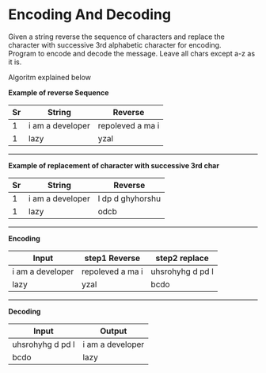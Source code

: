 <!DOCTYPE html>
<html lang="en"><head>
    <link rel="stylesheet" href="./Encoding and Decoding_files/bootstrap.min.css" integrity="sha384-HSMxcRTRxnN+Bdg0JdbxYKrThecOKuH5zCYotlSAcp1+c8xmyTe9GYg1l9a69psu" crossorigin="anonymous">
		</head>
  <body>
  	<div class="container-fluid">
  		<h1>Encoding And Decoding</h1>
  		<div class="row">
  			<div class="col-md-4">
	          <div class="panel panel-primary">
	            <div class="panel-body">
	              <p>Given a string reverse the sequence of characters and replace the character with successive 3rd alphabetic character for encoding.
									<br>
									Program to encode and decode the message. Leave all chars except a-z as it is.</p>	              <p>Algoritm explained below</p><b>Example of reverse Sequence</b>
	              <table class="table table-striped">
	              	<thead>
	              		<tr>
	              			<th>Sr</th>
	              			<th>String</th>
	              			<th>Reverse</th>
	              		</tr>
	              	</thead>
	              	<tbody>
	              		<tr>
	              			<td>1</td>
	              			<td>i am a developer</td>
	              			<td>repoleved a ma i</td>
	              		</tr>	              		
	              		<tr>
	              			<td>1</td>
	              			<td>lazy</td>
	              			<td>yzal</td>
	              		</tr>
	              	</tbody>
	              </table>
	              <hr>
	               <b>Example of replacement of character with successive 3rd char</b>
	              <table class="table table-striped">
	              	<thead>
	              		<tr>
	              			<th>Sr</th>
	              			<th>String</th>
	              			<th>Reverse</th>
	              		</tr>
	              	</thead>
	              	<tbody>
	              		<tr>
	              			<td>1</td>
	              			<td>i am a developer</td>
	              			<td>l dp d ghyhorshu</td>
	              		</tr>	              		
	              		<tr>
	              			<td>1</td>
	              			<td>lazy</td>
	              			<td>odcb</td>
	              		</tr>
	              	</tbody>
	              </table>
	              <hr>
	              <b>Encoding</b>
	              <table class="table table-striped">
	              	<thead>
	              		<tr>
	              			<th>Input</th>
	              			<th>step1 Reverse</th>
	              			<th>step2 replace</th>
	              		</tr>
	              	</thead>
	              	<tbody>
	              		<tr>
	              			<td>i am a developer</td>
	              			<td>repoleved a ma i</td>
	              			<td>uhsrohyhg d pd l</td>
	              		</tr>	              		
	              		<tr>
	              			<td>lazy</td>
	              			<td>yzal</td>
	              			<td>bcdo</td>
	              		</tr>
	              	</tbody>
	              </table>
	              <hr>
	              <b>Decoding</b>
	              <table class="table table-striped">
	              	<thead>
	              		<tr>
	              			<th>Input</th>
	              			<th>Output</th>
	              		</tr>
	              	</thead>
	              	<tbody>
	              		<tr>
	              			<td>uhsrohyhg d pd l</td>
	              			<td>i am a developer</td>
	              		</tr>	              		
	              		<tr>
	              			<td>bcdo</td>
	              			<td>lazy</td>
	              		</tr>
	              	</tbody>
	              </table>	              
	            </div>    
	          </div>
	        </div>
  		</div> 
  	</div>
		</body></html>
